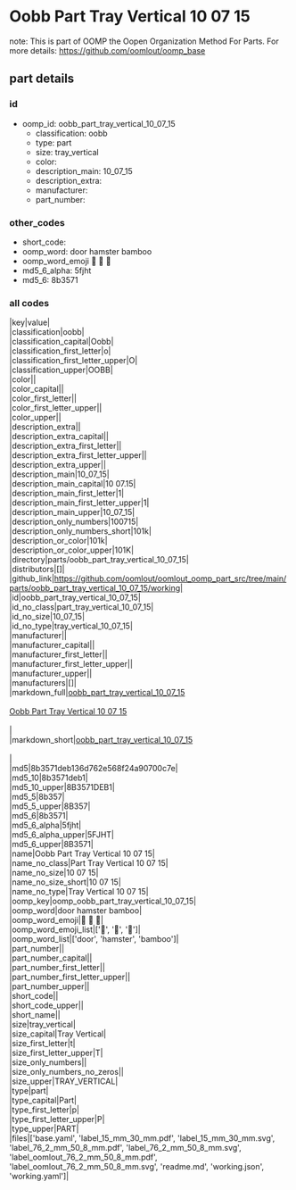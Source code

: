 # Oobb Part Tray Vertical 10 07 15  

note: This is part of OOMP the Oopen Organization Method For Parts. For more details: https://github.com/oomlout/oomp_base

##  part details





### id
* oomp_id: oobb_part_tray_vertical_10_07_15
  * classification: oobb
  * type: part
  * size: tray_vertical
  * color: 
  * description_main: 10_07_15
  * description_extra: 
  * manufacturer: 
  * part_number: 

### other_codes
* short_code: 
* oomp_word: door hamster bamboo
* oomp_word_emoji :door: :hamster: :bamboo:
* md5_6_alpha: 5fjht
* md5_6: 8b3571

### all codes 
|key|value|  
|classification|oobb|  
|classification_capital|Oobb|  
|classification_first_letter|o|  
|classification_first_letter_upper|O|  
|classification_upper|OOBB|  
|color||  
|color_capital||  
|color_first_letter||  
|color_first_letter_upper||  
|color_upper||  
|description_extra||  
|description_extra_capital||  
|description_extra_first_letter||  
|description_extra_first_letter_upper||  
|description_extra_upper||  
|description_main|10_07_15|  
|description_main_capital|10 07.15|  
|description_main_first_letter|1|  
|description_main_first_letter_upper|1|  
|description_main_upper|10_07_15|  
|description_only_numbers|100715|  
|description_only_numbers_short|101k|  
|description_or_color|101k|  
|description_or_color_upper|101K|  
|directory|parts/oobb_part_tray_vertical_10_07_15|  
|distributors|[]|  
|github_link|https://github.com/oomlout/oomlout_oomp_part_src/tree/main/parts/oobb_part_tray_vertical_10_07_15/working|  
|id|oobb_part_tray_vertical_10_07_15|  
|id_no_class|part_tray_vertical_10_07_15|  
|id_no_size|10_07_15|  
|id_no_type|tray_vertical_10_07_15|  
|manufacturer||  
|manufacturer_capital||  
|manufacturer_first_letter||  
|manufacturer_first_letter_upper||  
|manufacturer_upper||  
|manufacturers|[]|  
|markdown_full|[oobb_part_tray_vertical_10_07_15](https://github.com/oomlout/oomlout_oomp_part_src/tree/main/parts/oobb_part_tray_vertical_10_07_15/working)<br>[](https://github.com/oomlout/oomlout_oomp_part_src/tree/main/parts/oobb_part_tray_vertical_10_07_15/working)<br>[Oobb Part Tray Vertical 10 07 15](https://github.com/oomlout/oomlout_oomp_part_src/tree/main/parts/oobb_part_tray_vertical_10_07_15/working)<br><br>|  
|markdown_short|[oobb_part_tray_vertical_10_07_15](https://github.com/oomlout/oomlout_oomp_part_src/tree/main/parts/oobb_part_tray_vertical_10_07_15/working)<br><br>|  
|md5|8b3571deb136d762e568f24a90700c7e|  
|md5_10|8b3571deb1|  
|md5_10_upper|8B3571DEB1|  
|md5_5|8b357|  
|md5_5_upper|8B357|  
|md5_6|8b3571|  
|md5_6_alpha|5fjht|  
|md5_6_alpha_upper|5FJHT|  
|md5_6_upper|8B3571|  
|name|Oobb Part Tray Vertical 10 07 15|  
|name_no_class|Part Tray Vertical 10 07 15|  
|name_no_size|10 07 15|  
|name_no_size_short|10 07 15|  
|name_no_type|Tray Vertical 10 07 15|  
|oomp_key|oomp_oobb_part_tray_vertical_10_07_15|  
|oomp_word|door hamster bamboo|  
|oomp_word_emoji|:door: :hamster: :bamboo:|  
|oomp_word_emoji_list|[':door:', ':hamster:', ':bamboo:']|  
|oomp_word_list|['door', 'hamster', 'bamboo']|  
|part_number||  
|part_number_capital||  
|part_number_first_letter||  
|part_number_first_letter_upper||  
|part_number_upper||  
|short_code||  
|short_code_upper||  
|short_name||  
|size|tray_vertical|  
|size_capital|Tray Vertical|  
|size_first_letter|t|  
|size_first_letter_upper|T|  
|size_only_numbers||  
|size_only_numbers_no_zeros||  
|size_upper|TRAY_VERTICAL|  
|type|part|  
|type_capital|Part|  
|type_first_letter|p|  
|type_first_letter_upper|P|  
|type_upper|PART|  
|files|['base.yaml', 'label_15_mm_30_mm.pdf', 'label_15_mm_30_mm.svg', 'label_76_2_mm_50_8_mm.pdf', 'label_76_2_mm_50_8_mm.svg', 'label_oomlout_76_2_mm_50_8_mm.pdf', 'label_oomlout_76_2_mm_50_8_mm.svg', 'readme.md', 'working.json', 'working.yaml']|  
